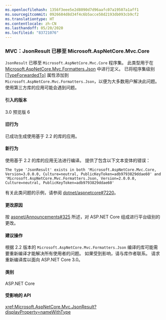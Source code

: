 ```yaml
---
ms.openlocfilehash: 1356f3eee5e2d8090d7d96aafc07a19507a1aff1
ms.sourcegitcommit: 0926684d8d34f4c6b5acce58d2193db093cb9cf2
ms.translationtype: HT
ms.contentlocale: zh-CN
ms.lasthandoff: 05/20/2020
ms.locfileid: "83721076"
---
```

### <a name="mvc-jsonresult-moved-to-microsoftaspnetcoremvccore"></a>MVC：JsonResult 已移至 Microsoft.AspNetCore.Mvc.Core

`JsonResult` 已移至 `Microsoft.AspNetCore.Mvc.Core` 程序集。 此类型用于在 [Microsoft.AspNetCore.Mvc.Formatters.Json](https://www.nuget.org/packages/Microsoft.AspNetCore.Mvc.Formatters.Json) 中进行定义。 已将程序集级别 [[TypeForwardedTo]](xref:System.Runtime.CompilerServices.TypeForwardedToAttribute) 属性添加到 `Microsoft.AspNetCore.Mvc.Formatters.Json`，以便为大多数用户解决此问题。 使用第三方库的应用可能会遇到问题。

#### <a name="version-introduced"></a>引入的版本

3.0 预览版 6

#### <a name="old-behavior"></a>旧行为

已成功生成使用基于 2.2 的库的应用。

#### <a name="new-behavior"></a>新行为

使用基于 2.2 的库的应用无法进行编译。 提供了包含以下文本变体的错误：

```
The type 'JsonResult' exists in both 'Microsoft.AspNetCore.Mvc.Core, Version=3.0.0.0, Culture=neutral, PublicKeyToken=adb9793829ddae60' and 'Microsoft.AspNetCore.Mvc.Formatters.Json, Version=2.0.0.0, Culture=neutral, PublicKeyToken=adb9793829ddae60'
```

有关此类问题的示例，请参阅 [dotnet/aspnetcore#7220](https://github.com/dotnet/aspnetcore/issues/7220)。

#### <a name="reason-for-change"></a>更改原因

按 [aspnet/Announcements#325](https://github.com/aspnet/Announcements/issues/325) 所述，对 ASP.NET Core 组成进行平台级别的更改。

#### <a name="recommended-action"></a>建议操作

根据 2.2 版本的 `Microsoft.AspNetCore.Mvc.Formatters.Json` 编译的库可能需要重新编译才能解决所有使用者的问题。 如果受到影响，请与库作者联系。 请求重新编译库以面向 ASP.NET Core 3.0。

#### <a name="category"></a>类别

ASP.NET Core

#### <a name="affected-apis"></a>受影响的 API

<xref:Microsoft.AspNetCore.Mvc.JsonResult?displayProperty=nameWithType>

<!-- 

#### Affected APIs

`T:Microsoft.AspNetCore.Mvc.JsonResult`

-->
